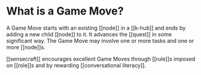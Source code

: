 # What is a Game Move?

A Game Move starts with an existing [[node]] in a [[k-hub]] and ends by adding a new child [[node]] to it. It advances the [[quest]] in some significant way. The Game Move may involve one or more tasks and one or more [[node]]s.

[[sensecraft]] encourages excellent Game Moves through [[rule]]s imposed on [[role]]s and by rewarding [[conversational literacy]].